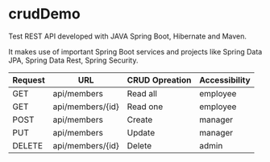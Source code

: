 # crudDemo

Test REST API developed with JAVA Spring Boot, Hibernate and Maven.

It makes use of important Spring Boot services and projects like Spring Data JPA, Spring Data Rest, Spring Security. 

|Request | URL | CRUD Opreation | Accessibility|
| --------------- | --- | -------------- | ----------- |
| GET | api/members | Read all | employee |
| GET | api/members/{id} | Read one | employee |
| POST | api/members | Create | manager |
| PUT | api/members | Update | manager |
| DELETE | api/members/{id} | Delete | admin |
